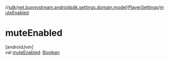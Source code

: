 //[sdk](../../../index.md)/[net.bunnystream.androidsdk.settings.domain.model](../index.md)/[PlayerSettings](index.md)/[muteEnabled](mute-enabled.md)

# muteEnabled

[androidJvm]\
val [muteEnabled](mute-enabled.md): [Boolean](https://kotlinlang.org/api/latest/jvm/stdlib/kotlin/-boolean/index.html)
